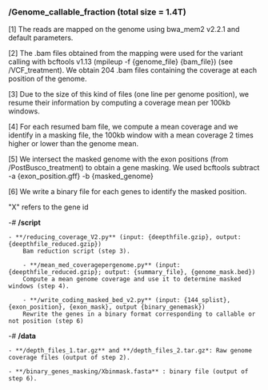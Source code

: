 ### /Genome_callable_fraction (total size = 1.4T)

[1] The reads are mapped on the genome using bwa_mem2 v2.2.1 and default parameters.

[2] The .bam files obtained from the mapping were used for the variant calling with bcftools v1.13 (mpileup -f {genome_file} {bam_file}) (see /VCF_treatment).
   We obtain 204 .bam files containing the coverage at each position of the genome.

[3] Due to the size of this kind of files (one line per genome position), we resume their information by computing a coverage mean per 100kb windows.

[4] For each resumed bam file, we compute a mean coverage and we identify in a masking file, the 100kb window with a mean coverage 2 times higher or lower than the genome mean.

[5] We intersect the masked genome with the exon positions (from /PostBusco_treatment) to obtain a gene masking.
   We used bcftools subtract -a {exon_position.gff} -b {masked_genome}

[6] We write a binary file for each genes to identify the masked position.

"X" refers to the gene id

-# **/script**

	- **/reducing_coverage_V2.py** (input: {deepthfile.gzip}, output: {deepthfile_reduced.gzip})
   		Bam reduction script (step 3).

        - **/mean_med_coveragepergenome.py** (input: {deepthfile_reduced.gzip}; output: {summary_file}, {genome_mask.bed})
   		Compute a mean genome coverage and use it to determine masked windows (step 4).

        - **/write_coding_masked_bed_v2.py** (input: {144_splist}, {exon_position}, {exon_mask}, output {binary_genemask})
   		Rewrite the genes in a binary format corresponding to callable or not position (step 6)

-# **/data** 

	- **/depth_files_1.tar.gz** and **/depth_files_2.tar.gz*: Raw genome coverage files (output of step 2).

	- **/binary_genes_masking/Xbinmask.fasta** : binary file (output of step 6).
